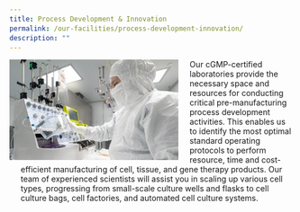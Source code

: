 ```yaml
---
title: Process Development & Innovation
permalink: /our-facilities/process-development-innovation/
description: ""
---
```

<div style="margin-right: 20px; float: left;">
    <img src="/images/Our%20Facilities/process%20development%20&amp;%20innovation.jpg" style="width:300px">
</div>

<div style="margin-left: 20px;">
    <p>Our cGMP-certified laboratories provide the necessary space and resources for conducting critical pre-manufacturing process development activities. This enables us to identify the most optimal standard operating protocols to perform resource, time and cost-efficient manufacturing of cell, tissue, and gene therapy products. Our team of experienced scientists will assist you in scaling up various cell types, progressing from small-scale culture wells and flasks to cell culture bags, cell factories, and automated cell culture systems.</p>
</div>